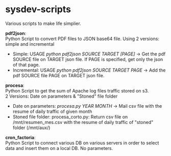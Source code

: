 sysdev-scripts
==============

Various scripts to make life simplier.

<b>pdf2json</b>:<br /> 
  Python Script to convert PDF files to JSON base64 file. Using 
  2 versions: simple and incremental <ul><li>
	Simple: USAGE <i>python pdf2json SOURCE TARGET [PAGE]</i> -> Get the pdf SOURCE file on TARGET json file. If PAGE is specified, get only the json of that page.</li><li>
	Incremental: USAGE <i>python pdf2json SOURCE TARGET PAGE</i> -> Add the pdf SOURCE file PAGE on TARGET json file.</li></ul>
  
<b>procesa</b>:<br />
  Python Script to get the sum of Apache log files traffic stored on s3.<br />
  2 Versions: Date on parameters & "Stoned" file folder <ul><li>
		Date on parameters: <i>procesa.py YEAR MONTH</i> -> Mail csv file with the resume of daily traffic of given month</li><li>
		Stoned file folder: procesa\_corto.py: Return csv file on /mnt/resumen_mes.csv with the resume of daily traffic of "stoned" folder (/mnt/aux/)</li></ul>
		
<b>cron_factoria</b>:<br />
Python Script to connect various DB on various servers in order to select data and insert them on a local DB. No parameters.
